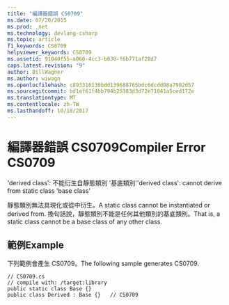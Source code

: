 ```yaml
---
title: "編譯器錯誤 CS0709"
ms.date: 07/20/2015
ms.prod: .net
ms.technology: devlang-csharp
ms.topic: article
f1_keywords: CS0709
helpviewer_keywords: CS0709
ms.assetid: 91040f55-a060-4cc3-b830-f6b771af28d7
caps.latest.revision: "9"
author: BillWagner
ms.author: wiwagn
ms.openlocfilehash: c893316130bdd139688765bdc6dcdd08a7902d57
ms.sourcegitcommit: bd1ef61f4bb794b25383d3d72e71041a5ced172e
ms.translationtype: MT
ms.contentlocale: zh-TW
ms.lasthandoff: 10/18/2017
---
```

# <a name="compiler-error-cs0709"></a><span data-ttu-id="89f49-102">編譯器錯誤 CS0709</span><span class="sxs-lookup"><span data-stu-id="89f49-102">Compiler Error CS0709</span></span>
<span data-ttu-id="89f49-103">'derived class': 不能衍生自靜態類別 '基底類別'</span><span class="sxs-lookup"><span data-stu-id="89f49-103">'derived class': cannot derive from static class 'base class'</span></span>  
  
 <span data-ttu-id="89f49-104">靜態類別無法具現化或從中衍生。</span><span class="sxs-lookup"><span data-stu-id="89f49-104">A static class cannot be instantiated or derived from.</span></span> <span data-ttu-id="89f49-105">換句話說，靜態類別不能是任何其他類別的基底類別。</span><span class="sxs-lookup"><span data-stu-id="89f49-105">That is, a static class cannot be a base class of any other class.</span></span>  
  
## <a name="example"></a><span data-ttu-id="89f49-106">範例</span><span class="sxs-lookup"><span data-stu-id="89f49-106">Example</span></span>  
 <span data-ttu-id="89f49-107">下列範例會產生 CS0709。</span><span class="sxs-lookup"><span data-stu-id="89f49-107">The following sample generates CS0709.</span></span>  
  
```  
// CS0709.cs  
// compile with: /target:library  
public static class Base {}  
public class Derived : Base {}   // CS0709  
```
